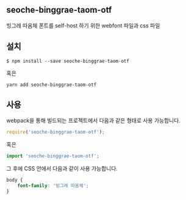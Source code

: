 
seoche-binggrae-taom-otf
---------------------

빙그레 따옴체 폰트를 self-host 하기 위한 webfont 파일과 css 파일

설치
----

```
$ npm install --save seoche-binggrae-taom-otf
```

혹은

```
yarn add seoche-binggrae-taom-otf
```

사용
----

webpack을 통해 빌드되는 프로젝트에서 다음과 같은 형태로 사용 가능합니다.

```js
require('seoche-binggrae-taom-otf');
```

혹은

```js
import 'seoche-binggrae-taom-otf';
```

그 후에 CSS 안에서 다음과 같이 사용 가능합니다.

```css
body {
    font-family: '빙그레 따옴체';
}
```
